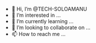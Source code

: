 - 👋 Hi, I’m @TECH-SOLOAMANU
- 👀 I’m interested in ...
- 🌱 I’m currently learning ...
- 💞️ I’m looking to collaborate on ...
- 📫 How to reach me ...

<!---
TECH-SOLOAMANU/TECH-SOLOAMANU is a ✨ special ✨ repository because its `README.md` (this file) appears on your GitHub profile.
You can click the Preview link to take a look at your changes.
--->
<html>
<body>
<head>
<title>GitHub</title>
</head>
</body>
</html>